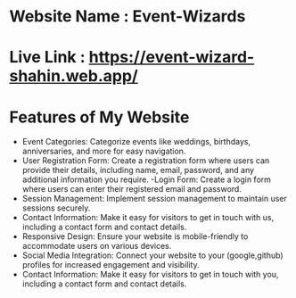 # Website Name : Event-Wizards
# Live Link : https://event-wizard-shahin.web.app/

# Features of My Website

- Event Categories: Categorize events like weddings, birthdays, anniversaries, and more for easy navigation.
- User Registration Form: Create a registration form where users can provide their details, including name, email, password, and any additional information you require.
-Login Form: Create a login form where users can enter their registered email and password.
- Session Management: Implement session management to maintain user sessions securely.
- Contact Information: Make it easy for visitors to get in touch with us, including a contact form and contact details.
- Responsive Design: Ensure your website is mobile-friendly to accommodate users on various devices.
- Social Media Integration: Connect your website to your (google,github) profiles for increased engagement and visibility.
- Contact Information: Make it easy for visitors to get in touch with you, including a contact form and contact details.
